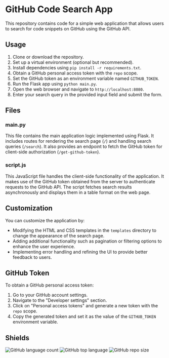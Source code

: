 # GitHub Code Search App

This repository contains code for a simple web application that allows users to search for code snippets on GitHub using the GitHub API.

## Usage

1. Clone or download the repository.
2. Set up a virtual environment (optional but recommended).
3. Install dependencies using `pip install -r requirements.txt`.
4. Obtain a GitHub personal access token with the `repo` scope.
5. Set the GitHub token as an environment variable named `GITHUB_TOKEN`.
6. Run the Flask app using `python main.py`.
7. Open the web browser and navigate to `http://localhost:8080`.
8. Enter your search query in the provided input field and submit the form.

## Files

### main.py

This file contains the main application logic implemented using Flask. It includes routes for rendering the search page (`/`) and handling search queries (`/search`). It also provides an endpoint to fetch the GitHub token for client-side authorization (`/get-github-token`).

### script.js

This JavaScript file handles the client-side functionality of the application. It makes use of the GitHub token obtained from the server to authenticate requests to the GitHub API. The script fetches search results asynchronously and displays them in a table format on the web page.

## Customization

You can customize the application by:

- Modifying the HTML and CSS templates in the `templates` directory to change the appearance of the search page.
- Adding additional functionality such as pagination or filtering options to enhance the user experience.
- Implementing error handling and refining the UI to provide better feedback to users.

## GitHub Token

To obtain a GitHub personal access token:

1. Go to your GitHub account settings.
2. Navigate to the "Developer settings" section.
3. Click on "Personal access tokens" and generate a new token with the `repo` scope.
4. Copy the generated token and set it as the value of the `GITHUB_TOKEN` environment variable.

## Shields

![GitHub language count](https://img.shields.io/github/languages/count/barandev/Search-Code-Repository-using-GitHub-API-by-Name-or-User)
![GitHub top language](https://img.shields.io/github/languages/top/barandev/Search-Code-Repository-using-GitHub-API-by-Name-or-User)
![GitHub repo size](https://img.shields.io/github/repo-size/barandev/Search-Code-Repository-using-GitHub-API-by-Name-or-User)
